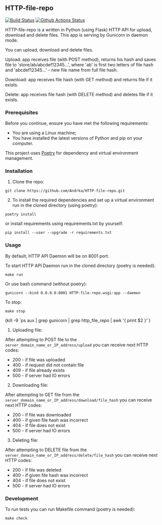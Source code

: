 ## HTTP-file-repo

[![Build Status](https://travis-ci.org/Andrka/HTTP-file-repo.svg?branch=main)](https://travis-ci.org/Andrka/HTTP-file-repo) [![Github Actions Status](https://github.com/Andrka/HTTP-file-repo/workflows/Python%20CI/badge.svg)](https://github.com/Andrka/HTTP-file-repo/actions)

HTTP-file-repo is a written in Python (using Flask) HTTP API for upload, download and delete files. This app is serving by Gunicorn in daemon mode.

You can upload, download and delete files.

Upload: app receives file (with POST method), returns his hash and saves file to 'store/ab/abcdef12345...', where 'ab' is first two letters of file hash and 'abcdef12345...' - new file name from full file hash.

Download: app receives file hash (with GET method) and returns file if it exists.

Delete: app receives file hash (with DELETE method) and deletes file if it exists.

### Prerequisites

Before you continue, ensure you have met the following requirements:

- You are using a Linux machine;
- You have installed the latest versions of Python and pip on your computer.

This project uses [Poetry](https://python-poetry.org/) for dependency and virtual environment management. 

### Installation

1) Clone the repo:

`git clone https://github.com/Andrka/HTTP-file-repo.git`

2) To install the required dependencies and set up a virtual environment run in the cloned directory (using poetry):

`poetry install`

or install requirements using requirements.txt by yourself:

`pip install --user --upgrade -r requirements.txt`

### Usage

By default, HTTP API Daemon will be on 8001 port.

To start HTTP API Daemon run in the cloned directory (poetry is needed):

`make run`

Or use bash command (without poetry):

`gunicorn --bind 0.0.0.0:8001 HTTP-file-repo.wsgi:app --daemon`

To stop:

`make stop`

(kill -9 \`ps aux | grep gunicorn | grep http_file_repo | awk '{ print $2 }'\`)

1) Uploading file:

After attempting to POST file to the `server_domain_name_or_IP_address/upload` you can receive next HTTP codes:
- 200 - if file was uploaded
- 400 - if request did not contain file
- 409 - if file already exists
- 500 - if server had IO errors

2) Downloading file:

After attempting to GET file from the `server_domain_name_or_IP_address/download/file_hash` you can receive next HTTP codes:
- 200 - if file was downloaded
- 400 - if given file hash was incorrect
- 404 - if file does not exist
- 500 - if server had IO errors

3) Deleting file:

After attempting to DELETE file from the `server_domain_name_or_IP_address/delete/file_hash` you can receive next HTTP codes:
- 200 - if file was deleted
- 400 - if given file hash was incorrect
- 404 - if file does not exist
- 500 - if server had IO errors

### Development

To run tests you can run Makefile command (poetry is needed):

`make check`